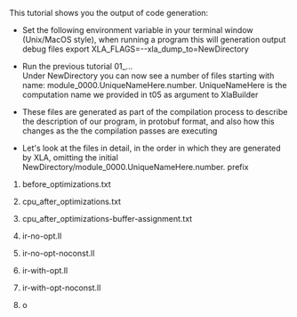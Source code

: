 This tutorial shows you the output of code generation:

- Set the following environment variable in your terminal window (Unix/MacOS style), when running a program this will generation output debug files
    export XLA_FLAGS=--xla_dump_to=NewDirectory

- Run the previous tutorial 01_...<br>
  Under NewDirectory you can now see a number of files starting with name:
    module_0000.UniqueNameHere.number.
  UniqueNameHere is the computation name we provided in t05 as argument to XlaBuilder

- These files are generated as part of the compilation process to describe the
  description of our program, in protobuf format, and also how this changes as the 
  the compilation passes are executing

- Let's look at the files in detail, in the order in which they are generated by XLA,
  omitting the initial NewDirectory/module_0000.UniqueNameHere.number. prefix

1. before_optimizations.txt


2. cpu_after_optimizations.txt


3. cpu_after_optimizations-buffer-assignment.txt


4. ir-no-opt.ll


5. ir-no-opt-noconst.ll


6. ir-with-opt.ll


7. ir-with-opt-noconst.ll


8. o

